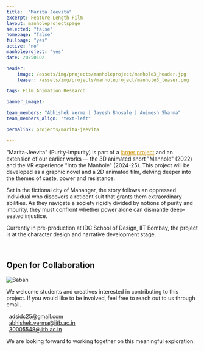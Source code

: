```yaml
---
title:  "Marita Jeevita"
excerpt: Feature Length Film
layout: manholeprojectspage   
selected: "false"
homepage: "false"
fullpage: "yes"
active: "no"
manholeproject: "yes"
date: 20250102

header:
    image: /assets/img/projects/manholeproject/manhole3_header.jpg
    teaser: /assets/img/projects/manholeproject/manhole3_teaser.png

tags: Film Animation Research

banner_image1:

team_members: "Abhishek Verma | Jayesh Bhosale | Animesh Sharma"
team_members_align: "text-left"

permalink: projects/marita-jeevita

---
```


"Marita-Jeevita" (Purity-Impurity) is part of a <a href="{{ site.url }}{{ site.baseurl }}/manhole-project" target="_blank" style="color:#cc9200;">larger project</a> and an extension of our earlier works — the 3D animated short "Manhole" (2022) and the VR experience "Into the Manhole" (2024-25). This project will be developed as a graphic novel and a 2D animated film, delving deeper into the themes of caste, power and resistance.

Set in the fictional city of Mahangar, the story follows an oppressed individual who discovers a reticent suit that grants them extraordinary abilities. As they navigate a society rigidly divided by notions of purity and impurity, they must confront whether power alone can dismantle deep-seated injustice.

Currently in pre-production at IDC School of Design, IIT Bombay, the project is at the character design and narrative development stage. 

<br>

## Open for Collaboration

<img class="align-right" style="max-width: 200px" src="{{ site.url }}{{ site.baseurl }}/assets/img/projects/manholeproject/MJ_img/MJ_baban.png" alt="Baban">

We welcome students and creatives interested in contributing to this project. If you would like to be involved, feel free to reach out to us through email.

<i class="fa-solid fa-envelope" aria-hidden="true" style="margin-right: 0.5em;"></i>
<a href="mailto:adsidc25@gmail.com" target="_blank" style="color:#cc9200;">
adsidc25@gmail.com</a> <br>
<i class="fa-solid fa-envelope" aria-hidden="true" style="margin-right: 0.5em;"></i>
<a href="mailto:abhishek.verma@iitb.ac.in" target="_blank" style="color:#cc9200;">
abhishek.verma@iitb.ac.in</a> <br>
<i class="fa-solid fa-envelope" aria-hidden="true" style="margin-right: 0.5em;"></i>
<a href="mailto:30005548@iitb.ac.in" target="_blank" style="color:#cc9200;">
30005548@iitb.ac.in</a>


We are looking forward to working together on this meaningful exploration.

